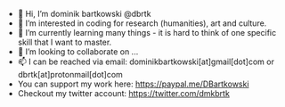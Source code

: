 - 👋 Hi, I’m dominik bartkowski @dbrtk
- 👀 I’m interested in coding for research (humanities), art and culture.
- 🌱 I’m currently learning many things - it is hard to think of one specific skill that I want to master.
- 💞️ I’m looking to collaborate on ... 
- 📫 I can be reached via email: dominikbartkowski[at]gmail[dot]com or dbrtk[at]protonmail[dot]com
- You can support my work here: https://paypal.me/DBartkowski
- Checkout my twitter account: https://twitter.com/dmkbrtk

<!---
dbrtk/dbrtk is a ✨ special ✨ repository because its `README.md` (this file) appears on your GitHub profile.
You can click the Preview link to take a look at your changes.
--->
